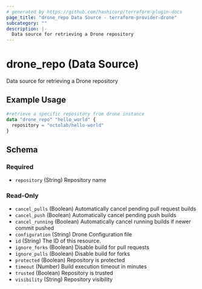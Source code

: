 ```yaml
---
# generated by https://github.com/hashicorp/terraform-plugin-docs
page_title: "drone_repo Data Source - terraform-provider-drone"
subcategory: ""
description: |-
  Data source for retrieving a Drone repository
---
```


# drone_repo (Data Source)

Data source for retrieving a Drone repository

## Example Usage

```terraform
#retrieve a specific repository from drone instance
data "drone_repo" "hello_world" {
  repository = "octolab/hello-world"
}
```

<!-- schema generated by tfplugindocs -->
## Schema

### Required

- `repository` (String) Repository name

### Read-Only

- `cancel_pulls` (Boolean) Automatically cancel pending pull request builds
- `cancel_push` (Boolean) Automatically cancel pending push builds
- `cancel_running` (Boolean) Automatically cancel running builds if newer commit pushed
- `configuration` (String) Drone Configuration file
- `id` (String) The ID of this resource.
- `ignore_forks` (Boolean) Disable build for pull requests
- `ignore_pulls` (Boolean) Disable build for forks
- `protected` (Boolean) Repository is protected
- `timeout` (Number) Build execution timeout in minutes
- `trusted` (Boolean) Repository is trusted
- `visibility` (String) Repository visibility


